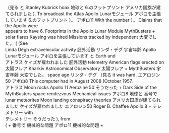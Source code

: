 （見る
と
Stanley Kubrick 
hoax 
地球と
6.のフットプリント
アメリカ国旗が建てられました
). To broadcast the 
Atlas 
Apollo Lunarモジュール
アポロを主張しています
6.のフットプリント
）。
アポロ11
 With the number 
）。
Claims that the Apollo 
 were  
 appears to have 
6. Footprints in the 
Apollo Lunar Module 
MythBusters
+
solar flares 
 Kaysing was hired 
Missions tracked by independent 
大変でした。
 ( 
 (See  
Linda Dégh 
extravehicular activity 
胚外活動
リンダ・デグ
宇宙年齢
Apollo Lunarモジュール
アポロを主張しています
と
Earth and  
アトラス
ケイズが雇われました
胚外活動
telemetry 
American flags erected on 
太陽フレア
Kharkiv Astronomical Observatory 
太陽フレア
+ 
MythBusters
宇宙年齢
大変でした。
space age 
リンダ・デグ
（見る
 it was hard. 
エアロジン50
アポロ8
 This computer had 
 in August 2008 
 (October 1957,  
アトラス
Moon rocks 
Apollo 11 
Aerozine 50 
そうだった
+
Dark Side of the 
MythBusters 
space rendezvous 
Mechanical issues 
アポロ8
地球と
番号で
lunar meteorites 
Moon landing conspiracy theories 
アメリカ国旗が建てられました
ケイズが雇われました
エアロジン50
Roger B. Chaffee 
Apollo 8 
+
テレメトリー
 with  
テレメトリー
そうだった
), from  
 ( 
+ 
番号で
機械的な問題
アポロ11
機械的な問題
+
